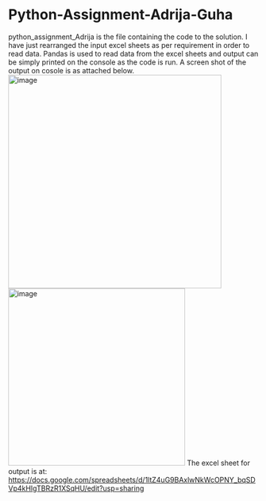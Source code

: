 # Python-Assignment-Adrija-Guha
python_assignment_Adrija is the file containing the code to the solution. 
I have just rearranged the input excel sheets as per requirement in order to read data.
Pandas is used to read data from the excel sheets and output can be simply printed on the console as the code is run.
A screen shot of the output on cosole is as attached below.
<img width="429" alt="image" src="https://user-images.githubusercontent.com/88043069/232225587-7681d764-e07b-4ed5-99f2-19e37458dcc9.png">
<img width="356" alt="image" src="https://user-images.githubusercontent.com/88043069/232225656-3e8d8411-958b-44a9-8e77-8297033d72cd.png">
The excel sheet for output is at: https://docs.google.com/spreadsheets/d/1ltZ4uG9BAxlwNkWcOPNY_bqSDVp4kHIgTBRzR1XSqHU/edit?usp=sharing
